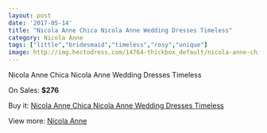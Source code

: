 ```yaml
---
layout: post
date: '2017-05-14'
title: "Nicola Anne Chica Nicola Anne Wedding Dresses Timeless"
category: Nicola Anne
tags: ["little","bridesmaid","timeless","rosy","unique"]
image: http://img.hectodress.com/14764-thickbox_default/nicola-anne-chica-nicola-anne-wedding-dresses-timeless.jpg
---
```

Nicola Anne Chica Nicola Anne Wedding Dresses Timeless

On Sales: **$276**
<a href="https://www.hectodress.com/nicola-anne/7133-nicola-anne-chica-nicola-anne-wedding-dresses-timeless.html"><amp-img layout="responsive" width="600" height="600" src="//img.hectodress.com/14764-thickbox_default/nicola-anne-chica-nicola-anne-wedding-dresses-timeless.jpg" alt="Nicola Anne Chica Nicola Anne Wedding Dresses Timeless 0" /></a>

Buy it: [Nicola Anne Chica Nicola Anne Wedding Dresses Timeless](https://www.hectodress.com/nicola-anne/7133-nicola-anne-chica-nicola-anne-wedding-dresses-timeless.html "Nicola Anne Chica Nicola Anne Wedding Dresses Timeless")

View more: [Nicola Anne](https://www.hectodress.com/124-nicola-anne "Nicola Anne")